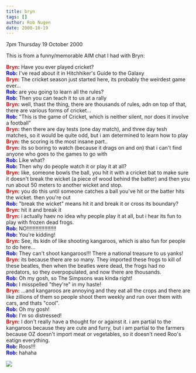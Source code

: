 ```yaml
---
title: bryn
tags: []
author: Rob Nugen
date: 2000-10-19
---
```


<title>Bryn AIM chat</title>
<p class=date>7pm Thursday 19 October 2000

<p>This is from a funny/memorable AIM chat I had with Bryn:

<p><b><font color=red>Bryn</font>:</b> Have you ever played cricket?  
<br><b><font color=blue>Rob</font>:</b> I've read about it in Hitchhiker's Guide to
the Galaxy
<br><b><font color=red>Bryn</font>:</b> The cricket season just started here, its
probably the weirdest game ever...
<br><b><font color=blue>Rob</font>:</b> are you going to learn all the rules?
<br><b><font color=blue>Rob</font>:</b> Then you can teach it to us at a rally
<br><b><font color=red>Bryn</font>:</b> well, thast the thing, there are thousands
of rules, adn on top of that, there are various forms
of cricket...
<br><b><font color=blue>Rob</font>:</b> "This is the game of Cricket, which is
neither silent, nor does it involve a football"
<br><b><font color=red>Bryn</font>:</b> then there are day tests (one day match),
and three day tesh matches, so it would be quite odd,
but i am determined to learn how to play
<br><b><font color=red>Bryn</font>:</b> the scoring is the most insane part..
<br><b><font color=red>Bryn</font>:</b> its so boring to watch (because it drags on
and on) that i can't find anyone who goes to the games
to go with
<br><b><font color=blue>Rob</font>:</b> Like what?
<br><b><font color=blue>Rob</font>:</b> Then why do people watch it or play it at
all?
<br><b><font color=red>Bryn</font>:</b> like, someone bowls the ball, you hit it
with a cricket bat to make sure it doesn't break the
wicket (a piece of wood behind the batter) and then
you run about 50 meters to another wicket and stop.  
<br><b><font color=red>Bryn</font>:</b> you do this until someone catches a ball
you've hit or the batter hits the wicket.  then you're
out
<br><b><font color=blue>Rob</font>:</b> "break the wicket" means hit it and break
it or cross its boundary?
<br><b><font color=red>Bryn</font>:</b> hit it and break it
<br><b><font color=red>Bryn</font>:</b> i actually haev no idea why people play it
at all, but i hear its fun to play with frozen dead
frogs.
<br><b><font color=blue>Rob</font>:</b> NO!!!!!!!!!!!!!!!!!!!!
<br><b><font color=blue>Rob</font>:</b> You're kidding!
<br><b><font color=red>Bryn</font>:</b> See, its kidn of like shooting kangaroos,
which is also fun for people to do here...
<br><b><font color=blue>Rob</font>:</b> They can't shoot kangaroos!!!  There a
national treasure to us yanks!
<br><b><font color=red>Bryn</font>:</b> its because there are so many.  They
imported these frogs to kill of these beatles, then
when the beatles were dead, the frogs had no
predators, so they overpopulated, and now there are
thousands.
<br><b><font color=blue>Rob</font>:</b> Oh my gosh, so The Simpsons was kinda
right!
<br><b><font color=blue>Rob</font>:</b> I misspelled "they're" in my haste!
<br><b><font color=red>Bryn</font>:</b> ...and kangaroos are annoying and they eat
all the crops and there are like zillions of them so
people shoot them weekly and run over them with cars,
and thats "cool".
<br><b><font color=blue>Rob</font>:</b> Oh my gosh!
<br><b><font color=blue>Rob</font>:</b> I'm so distressed!
<br><b><font color=red>Bryn</font>:</b> I don't really have a thought for or
against it.  i am partial to the kangaroos because
they are cute and furry, but i am partial to the
farmers because OZ doesn't import meat or vegetables,
so it doesn't need Roo's eatign everything.
<br><b><font color=blue>Rob</font>:</b> Roos!!!
<br><b><font color=blue>Rob</font>:</b> hahaha

<p><img src='/images/rob/wL-ROB.gif'>


